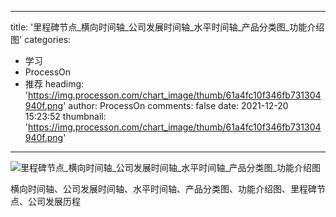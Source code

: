 
---
title: '里程碑节点_横向时间轴_公司发展时间轴_水平时间轴_产品分类图_功能介绍图'
categories: 
 - 学习
 - ProcessOn
 - 推荐
headimg: 'https://img.processon.com/chart_image/thumb/61a4fc10f346fb731304940f.png'
author: ProcessOn
comments: false
date: 2021-12-20 15:23:52
thumbnail: 'https://img.processon.com/chart_image/thumb/61a4fc10f346fb731304940f.png'
---

<div>   
<img class="thumb" alt="里程碑节点_横向时间轴_公司发展时间轴_水平时间轴_产品分类图_功能介绍图" src="https://img.processon.com/chart_image/thumb/61a4fc10f346fb731304940f.png" referrerpolicy="no-referrer">
<p>横向时间轴、公司发展时间轴、水平时间轴、产品分类图、功能介绍图、里程碑节点、公司发展历程</p>  
</div>
            